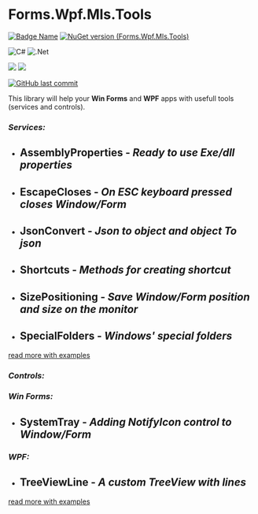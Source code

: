 # Forms.Wpf.Mls.Tools

[![Badge Name](https://img.shields.io/badge/GitHub-Forms.Wpf.Mls.Tools-blue.svg)](https://github.com/minkostaev/Forms.Wpf.Mls.Tools)
[![NuGet version (Forms.Wpf.Mls.Tools)](https://img.shields.io/nuget/v/Forms.Wpf.Mls.Tools.svg?style=flat-square)](https://www.nuget.org/packages/Forms.Wpf.Mls.Tools/)

![C#](https://img.shields.io/badge/c%23-%23239120.svg?style=for-the-badge&logo=c-sharp&logoColor=white)
![.Net](https://img.shields.io/badge/.NET-5C2D91?style=for-the-badge&logo=.net&logoColor=white)

![](https://badgen.net/badge/icon/Win%20Form?icon=windows&label)
![](https://badgen.net/badge/icon/WPF?icon=windows&label)

[![GitHub last commit](https://img.shields.io/github/last-commit/minkostaev/Forms.Wpf.Mls.Tools?color=blue)](https://github.com/minkostaev/ShortcutsGrid/commits/)

This library will help your **Win Forms** and **WPF** apps with usefull tools (services and controls).

### *Services:*

- ## AssemblyProperties - *Ready to use Exe/dll properties*

- ## EscapeCloses - *On ESC keyboard pressed closes Window/Form*

- ## JsonConvert - *Json to object and object To json*

- ## Shortcuts - *Methods for creating shortcut*

- ## SizePositioning - *Save Window/Form position and size on the monitor*

- ## SpecialFolders - *Windows' special folders*

[read more with examples](README/services.md)

### *Controls:*

### *Win Forms:*

- ## SystemTray - *Adding NotifyIcon control to Window/Form*

### *WPF:*

- ## TreeViewLine - *A custom TreeView with lines*

[read more with examples](/README/controls.md)

